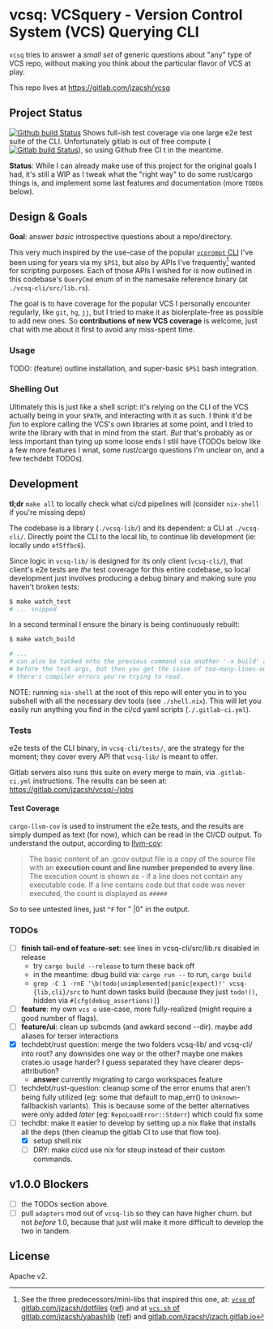 # vcsq: VCSquery - Version Control System (VCS) Querying CLI

`vcsq` tries to answer a _small set_ of generic questions about "any" type of
VCS repo, without making you think about the particular flavor of VCS at play.

This repo lives at <https://gitlab.com/jzacsh/vcsq>

## Project Status

 [![Github build Status][github_ci_badge]][github_ci_dash] Shows full-ish test
 coverage via one large e2e test suite of the CLI. Unfortunately gitlab is out
 of free compute ([![Gitlab build Status][gitlab_ci_badge]][gitlab_ci_dash]), so
 using Github free CI t in the meantime.

**Status**: While I can already make use of this project for the original goals
I had, it's still a WIP as I tweak what the "right way" to do some rust/cargo
things is, and implement some last features and documentation (more `TODO`s
below).

## Design & Goals

**Goal**: answer _basic_ introspective questions about a repo/directory.

This very much inspired by the use-case of the popular [`vcprompt`
CLI][vcprompt] I've been using for years via my `$PS1`, but also by APIs I've
frequently[^freq] wanted for scripting purposes. Each of those APIs I wished for
is now outlined in this codebase's `QueryCmd` enum of in the namesake
reference binary (at `./vcsq-cli/src/lib.rs`).

The goal is to have coverage for the popular VCS I personally encounter
regularly, like `git`, `hg`, `jj`, but I tried to make it as biolerplate-free as
possible to add new ones. So **contributions of new VCS coverage** is welcome,
just chat with me about it first to avoid any miss-spent time.

### Usage

TODO: (feature) outline installation, and super-basic `$PS1` bash integration.

### Shelling Out

Ultimately this is just like a shell script: it's relying on the CLI of the VCS
actually being in your `$PATH`, and interacting with it as such. I think it'd be
_fun_ to explore calling the VCS's own libraries at some point, and I tried to
write the library with that in mind from the start. _But_ that's probably as or
less important than tying up some loose ends I stlil have (TODOs below like a
few more features I wnat, some rust/cargo questions I'm unclear on, and a few
techdebt TODOs).

## Development

**tl;dr** `make all` to locally check what ci/cd pipelines will (consider
`nix-shell` if you're missing deps)

The codebase is a library (`./vcsq-lib/`) and its dependent: a CLI at
`./vcsq-cli/`. Directly point the CLI to the local lib, to continue lib
development (ie: locally undo `ef5ffbc6`).

Since logic in `vcsq-lib/` is designed for its only client (`vcsq-cli/`), that
client's e2e tests are _the_ test coverage for this entire codebase, so local
development just involves producing a debug binary and making sure you haven't
broken tests:

```sh
$ make watch_test
# ... snipped
```

In a second terminal I ensure the binary is being continuously rebuilt:

```sh
$ make watch_build

# ...
# can also be tacked onto the previous command via another '-x build' arg at the
# before the test args, but then you get the issue of too-many-lines-output when
# there's compiler errors you're trying to read.
```

NOTE: running `nix-shell` at the root of this repo will enter you in to you
subshell with all the necessary dev tools (see `./shell.nix`). This will let you
easily run anything you find in the ci/cd yaml scripts (`./.gitlab-ci.yml`).

### Tests

e2e tests of the CLI binary, in `vcsq-cli/tests/`, are the strategy for the moment;
they cover every API that `vcsq-lib/` is meant to offer.

Gitlab servers also runs this suite on every merge to main, via `.gitlab-ci.yml`
instructions. The results can be seen at:
<https://gitlab.com/jzacsh/vcsq/-/jobs>

#### Test Coverage

`cargo-llvm-cov` is used to instrument the e2e tests, and the results are simply
dumped as text (for now), which can be read in the CI/CD output. To understand
the output, according to [llvm-cov][manLlvmCovDesc]:

> The basic content of an .gcov output file is a copy of the source file with an
> **execution count and line number prepended to every line**. The execution
> count is shown as - if a line does not contain any executable code. If a line
> contains code but that code was never executed, the count is displayed as
> `#####`

So to see untested lines, just `^F` for " |0" in the output.

[manLlvmCovDesc]: https://manpages.debian.org/bookworm/llvm/llvm-cov.1.en.html#GCOV_COMMAND

### TODOs

- [ ] **finish tail-end of feature-set**: see lines in vcsq-cli/src/lib.rs
  disabled in release
  - try `cargo build --release` to turn these back off
  - in the meantime: dbug build via: `cargo run --` to run, `cargo build`
  - `grep -C 1 -rnE '\b(todo|unimplemented|panic|expect)!' vcsq-{lib,cli}/src` to
  hunt down tasks build (because they just `todo!()`, hidden via
  `#[cfg(debug_assertions)]`)
- [ ] **feature**: my own `vcs o` use-case, more fully-realized (might require a
  good number of flags).
- [ ] **feature/ui**: clean up subcmds (and awkard second --dir). maybe add
  aliases for terser interactions
- [x] techdebt/rust question: merge the two folders vcsq-lib/ and vcsq-cli/ into
  root? any downsides one way or the other? maybe one makes crates.io usage
  harder? I guess separated they have clearer deps-attribution?
  - **answer** currently migrating to cargo workspaces feature
- [ ] techdebt/rust-question: cleanup some of the error enums that aren't being
  fully utilized (eg: some that default to map_err() to `Unknown`-fallbackish
  variants). This is because some of the better alternatives were only added
  _later_ (eg: `RepoLoadError::Stderr`) which could fix some
- [ ] techdbt: make it easier to develop by setting up a nix flake that installs
  all the deps (then cleanup the gitlab CI to use that flow too).
  - [x] setup shell.nix
  - [ ] DRY: make ci/cd use nix for steup instead of their custom commands.

## v1.0.0 Blockers

- [ ] the TODOs section above.
- [ ] pull `adapters` mod out of `vcsq-lib` so they can have higher churn. but
  not _before_ 1.0, because that just wlil make it more difficult to develop the
  two in tandem.

[^freq]:
    See the three predecessors/mini-libs that inspired this one, at:
    [`vcsq` of gitlab.com/jzacsh/dotfiles][dotsVcsq] ([ref][dotsVcsq_ref]) and at
    [`vcs.sh` of gitlab.com/jzacsh/yabashlib][yblibVcs] ([ref][yblibVcs_ref]) and
    [gitlab.com/jzacsh/jzach.gitlab.io][wwwVcsts]

[yblibVcs]: https://gitlab.com/jzacsh/yabashlib/-/blob/main/src/vcs.sh
[yblibVcs_ref]: https://gitlab.com/jzacsh/yabashlib/-/blob/dd838fc3b32a66fe2ec95fb85a5e9aa67280fee9/src/vcs.sh
[dotsVcsq]: https://gitlab.com/jzacsh/dotfiles/-/blob/main/bin/lib/vcsq
[dotsVcsq_ref]: https://gitlab.com/jzacsh/dotfiles/-/blob/2543adf4a6d4fcf946d0fda2c70658f72739a250/bin/lib/vcsq
[wwwVcsts]: https://gitlab.com/jzacsh/jzacsh.gitlab.io/-/blob/fix-jj-usage-vcslib-refactoring/src/bin/vcslib.ts?ref_type=heads
[gitlab_ci_badge]: https://gitlab.com/jzacsh/vcsq/badges/main/pipeline.svg
[gitlab_ci_dash]: https://gitlab.com/jzacsh/vcsq/-/jobs
[github_ci_badge]: https://github.com/jzacsh/vcsq/actions/workflows/ci.yml/badge.svg
[github_ci_dash]: https://github.com/jzacsh/vcsq/actions
[vcprompt]: http://vc.gerg.ca/hg/vcprompt

## License

Apache v2.
